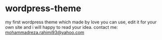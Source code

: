 # wordpress-theme  
my first wordpress theme which made by love
you can use, edit it for your own site and i will happy to read your idea.
contact me: mohammadreza.rahimi93@yahoo.com
